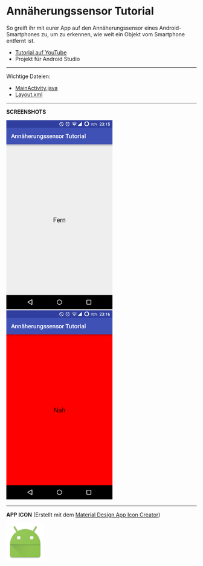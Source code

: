 # Annäherungssensor Tutorial
So greift ihr mit eurer App auf den Annäherungssensor eines Android-Smartphones zu, um zu erkennen, wie weit ein Objekt vom Smartphone entfernt ist.

- <a href="" target="_blank" >Tutorial auf YouTube</a>
- Projekt für Android Studio

---

Wichtige Dateien: 
- [MainActivity.java](/app/src/main/java/de/derandroidpro/annaeherungssensortutorial/MainActivity.java)
- [Layout.xml](/app/src/main/res/layout/activity_main.xml)

---

<b>SCREENSHOTS</b>

<img src="https://github.com/derAndroidPro/AnnaeherungssensorTutorial/blob/master/device-2015-11-13-231556.png" height="500px" />
<img src="https://github.com/derAndroidPro/AnnaeherungssensorTutorial/blob/master/device-2015-11-13-231651.png" height="500px" />

---

<b>APP ICON</b> (Erstellt mit dem <a href="http://romannurik.github.io/AndroidAssetStudio/icons-launcher.html" target="_blank" >Material Design App Icon Creator</a>)

<img src="/app/src/main/res/mipmap-xxxhdpi/ic_launcher.png" height="100px" />
